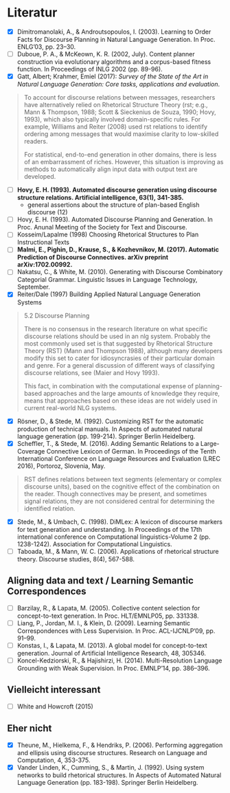 # Literatur

* [x] Dimitromanolaki, A., & Androutsopoulos, I. (2003). Learning to Order Facts for Discourse Planning in Natural Language Generation. In Proc. ENLG’03, pp. 23–30.
* [ ] Duboue, P. A., & McKeown, K. R. (2002, July). Content planner construction via evolutionary algorithms and a corpus-based fitness function. In Proceedings of INLG 2002 (pp. 89-96).
* [x] Gatt, Albert; Krahmer, Emiel (2017): *Survey of the State of the Art in Natural Language Generation: Core tasks, applications and evaluation*.
> To account for discourse relations between messages, researchers have alternatively relied on Rhetorical Structure Theory (rst; e.g., Mann & Thompson, 1988; Scott & Sieckenius de Souza, 1990; Hovy, 1993), which also typically involved domain-specific rules. For example, Williams and Reiter (2008) used rst relations to identify ordering among messages that would maximise clarity to low-skilled readers.
>
> For statistical, end-to-end generation in other domains, there is less of an embarrassment of riches. However, this situation is improving as methods to automatically align input data with output text are developed.
* [ ] **Hovy, E. H. (1993). Automated discourse generation using discourse structure relations. Artificial intelligence, 63(1), 341-385.**
	* general assertions about the structure of plan-based English
discourse (12)
* [ ] Hovy, E. H. (1993). Automated Discourse Planning and Generation. In Proc. Anunal Meeting of the Society for Text and Discourse.
* [ ] Kosseim/Lapalme (1998) Choosing Rhetorical Structures to Plan Instructional Texts
* [ ] **Malmi, E., Pighin, D., Krause, S., & Kozhevnikov, M. (2017). Automatic Prediction of Discourse Connectives. arXiv preprint arXiv:1702.00992.**
* [ ] Nakatsu, C., & White, M. (2010). Generating with Discourse Combinatory Categorial Grammar. Linguistic Issues in Language Technology, September.
* [x] Reiter/Dale (1997) Building Applied Natural Language Generation Systems
> 5.2 Discourse Planning
> 
> There is no consensus in the research literature on what specific discourse relations should be used in an nlg system. Probably the most commonly used set is that suggested by Rhetorical Structure Theory (RST) (Mann and Thompson 1988), although many developers modify this set to cater for idiosyncrasies of their particular domain and genre. For a general discussion of different ways of classifying discourse relations, see (Maier and Hovy 1993).
> 
> This fact, in combination with the computational expense of
planning-based approaches and the large amounts of knowledge they require, means that approaches based on these ideas are not widely used in current real-world NLG systems.
* [x] Rösner, D., & Stede, M. (1992). Customizing RST for the automatic production of technical manuals. In Aspects of automated natural language generation (pp. 199-214). Springer Berlin Heidelberg.
* [x] Scheffler, T., & Stede, M. (2016). Adding Semantic Relations to a Large-Coverage Connective Lexicon of German. In Proceedings of the Tenth International Conference on Language Resources and Evaluation (LREC 2016), Portoroz, Slovenia, May.
> RST defines relations between text segments (elementary or complex discourse units), based on the cognitive effect of the combination on the reader. Though connectives may be present, and sometimes signal relations, they are not considered central for determining the identified relation.
* [x] Stede, M., & Umbach, C. (1998). DiMLex: A lexicon of discourse markers for text generation and understanding. In Proceedings of the 17th international conference on Computational linguistics-Volume 2 (pp. 1238-1242). Association for Computational Linguistics.
* [ ] Taboada, M., & Mann, W. C. (2006). Applications of rhetorical structure theory. Discourse studies, 8(4), 567-588.

## Aligning data and text / Learning Semantic Correspondences

* [ ] Barzilay, R., & Lapata, M. (2005). Collective content selection for concept-to-text generation. In Proc. HLT/EMNLP05, pp. 331338.
* [ ] Liang, P., Jordan, M. I., & Klein, D. (2009). Learning Semantic Correspondences with Less Supervision. In Proc. ACL-IJCNLP’09, pp. 91–99.
* [ ] Konstas, I., & Lapata, M. (2013). A global model for concept-to-text generation. Journal of Artificial Intelligence Research, 48, 305346.
* [ ] Koncel-Kedziorski, R., & Hajishirzi, H. (2014). Multi-Resolution Language Grounding with Weak Supervision. In Proc. EMNLP’14, pp. 386–396.

## Vielleicht interessant

* [ ] White and Howcroft (2015)

## Eher nicht

* [x] Theune, M., Hielkema, F., & Hendriks, P. (2006). Performing aggregation and ellipsis using discourse structures. Research on Language and Computation, 4, 353-375.
* [x] Vander Linden, K., Cumming, S., & Martin, J. (1992). Using system networks to build rhetorical structures. In Aspects of Automated Natural Language Generation (pp. 183-198). Springer Berlin Heidelberg.